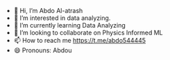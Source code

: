 - 👋 Hi, I’m Abdo Al-atrash
- 👀 I’m interested in data analyzing.
- 🌱 I’m currently learning Data Analyzing
- 💞️ I’m looking to collaborate on Physics Informed ML
- 📫 How to reach me https://t.me/abdo544445
- 😄 Pronouns: Abdou


<!---
abdo544445/abdo544445 is a ✨ special ✨ repository because its `README.md` (this file) appears on your GitHub profile.
You can click the Preview link to take a look at your changes.
--->
